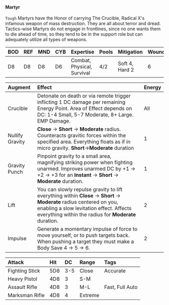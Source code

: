 #### Martyr
`Tough`
Martyrs have the Honor of carrying The Crucible, Radical X's infamous weapon of mass destruction. They are all about terror and dread. Tactics-wise Martyrs do not engage in frontlines, since no one wants them to die ahead of time, so they tend to be in the support role but can adequately utilize all types of weapons.

| BOD | REF | MND | CYB | Expertise                  | Pools | Mitigation     | Wounds | Energy |
|:--- |:--- |:--- |:--- |:-------------------------- |:----- |:-------------- | ------ |:------ |
| D8  | D8  | D8  | D6  | Combat, Physical, Survival | 4/2   | Soft 4, Hard 2 | 6      | 9      |


| Augment         | Effect                                                                                                                                                                                                                     | Energy |
| :-------------- | :------------------------------------------------------------------------------------------------------------------------------------------------------------------------------------------------------------------------- | :----- |
| Crucible        | Detonate on death or via remote trigger inflicting 1 DC damage per remaining Energy Point. Area of Effect depends on DC: 1-4 Small, 5-7 Moderate, 8+ Large. EMP Damage.                                                    | All    |
| Nullify Gravity | **Close** -> **Short** -> **Moderate** radius. Counteracts gravitic forces within the specified area. Everything floats as if in micro gravity. **Short**->**Moderate** duration                                           | 1      |
| Gravity Punch   | Pinpoint gravity to a small area, magnifying striking power when fighting unarmed. Improves unarmed DC by +1 -> +2 -> +3 for an **Instant** -> **Short** -> **Moderate** duration.                                         | 1      |
| Lift            | You can slowly repulse gravity to lift everything within **Close** -> **Short** -> **Moderate** radius centered on you, enabling a slow levitation effect. Affects everything within the radius for **Moderate** duration. | 2      |
| Impulse         | Generate a momentary impulse of force to move yourself, or to push targets back. When pushing a target they must make a Body Save 4 -> 5 -> 6.                                                                             | 2      |


| Attack         | Hit | DC  | Range   | Tags            |
|:-------------- |:--- |:--- |:------- |:--------------- |
| Fighting Stick | 5D8 | 3-5 | Close   | Accurate        |
| Heavy Pistol   | 4D8 | 3   | S-M     |                 |
| Assault Rifle  | 4D8 | 3   | M-L     | Fast, Full Auto |
| Marksman Rifle | 4D8 | 4   | Extreme |                 |